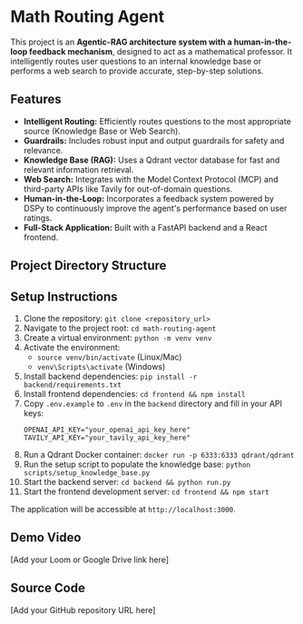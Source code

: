 # Math Routing Agent

This project is an **Agentic-RAG architecture system with a human-in-the-loop feedback mechanism**, designed to act as a mathematical professor. It intelligently routes user questions to an internal knowledge base or performs a web search to provide accurate, step-by-step solutions.

## Features

* **Intelligent Routing:** Efficiently routes questions to the most appropriate source (Knowledge Base or Web Search).
* **Guardrails:** Includes robust input and output guardrails for safety and relevance.
* **Knowledge Base (RAG):** Uses a Qdrant vector database for fast and relevant information retrieval.
* **Web Search:** Integrates with the Model Context Protocol (MCP) and third-party APIs like Tavily for out-of-domain questions.
* **Human-in-the-Loop:** Incorporates a feedback system powered by DSPy to continuously improve the agent's performance based on user ratings.
* **Full-Stack Application:** Built with a FastAPI backend and a React frontend.

## Project Directory Structure

## Setup Instructions

1.  Clone the repository: `git clone <repository_url>`
2.  Navigate to the project root: `cd math-routing-agent`
3.  Create a virtual environment: `python -m venv venv`
4.  Activate the environment:
      * `source venv/bin/activate` (Linux/Mac)
      * `venv\Scripts\activate` (Windows)
5.  Install backend dependencies: `pip install -r backend/requirements.txt`
6.  Install frontend dependencies: `cd frontend && npm install`
7.  Copy `.env.example` to `.env` in the `backend` directory and fill in your API keys:
    ```
    OPENAI_API_KEY="your_openai_api_key_here"
    TAVILY_API_KEY="your_tavily_api_key_here"
    ```
8.  Run a Qdrant Docker container: `docker run -p 6333:6333 qdrant/qdrant`
9.  Run the setup script to populate the knowledge base: `python scripts/setup_knowledge_base.py`
10. Start the backend server: `cd backend && python run.py`
11. Start the frontend development server: `cd frontend && npm start`

The application will be accessible at `http://localhost:3000`.

## Demo Video

[Add your Loom or Google Drive link here]

## Source Code

[Add your GitHub repository URL here]